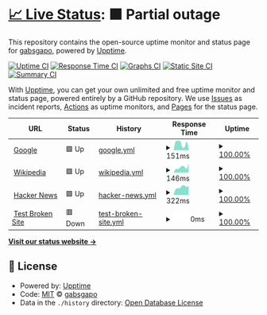 # [📈 Live Status](https://demo.upptime.js.org): <!--live status--> **🟧 Partial outage**

This repository contains the open-source uptime monitor and status page for [gabsgapo](https://demo.upptime.js.org), powered by [Upptime](https://github.com/upptime/upptime).

[![Uptime CI](https://github.com/gabsgapo/upptime/workflows/Uptime%20CI/badge.svg)](https://github.com/gabsgapo/upptime/actions?query=workflow%3A%22Uptime+CI%22)
[![Response Time CI](https://github.com/gabsgapo/upptime/workflows/Response%20Time%20CI/badge.svg)](https://github.com/gabsgapo/upptime/actions?query=workflow%3A%22Response+Time+CI%22)
[![Graphs CI](https://github.com/gabsgapo/upptime/workflows/Graphs%20CI/badge.svg)](https://github.com/gabsgapo/upptime/actions?query=workflow%3A%22Graphs+CI%22)
[![Static Site CI](https://github.com/gabsgapo/upptime/workflows/Static%20Site%20CI/badge.svg)](https://github.com/gabsgapo/upptime/actions?query=workflow%3A%22Static+Site+CI%22)
[![Summary CI](https://github.com/gabsgapo/upptime/workflows/Summary%20CI/badge.svg)](https://github.com/gabsgapo/upptime/actions?query=workflow%3A%22Summary+CI%22)

With [Upptime](https://upptime.js.org), you can get your own unlimited and free uptime monitor and status page, powered entirely by a GitHub repository. We use [Issues](https://github.com/gabsgapo/upptime/issues) as incident reports, [Actions](https://github.com/gabsgapo/upptime/actions) as uptime monitors, and [Pages](https://demo.upptime.js.org) for the status page.

<!--start: status pages-->
<!-- This summary is generated by Upptime (https://github.com/upptime/upptime) -->
<!-- Do not edit this manually, your changes will be overwritten -->
<!-- prettier-ignore -->
| URL | Status | History | Response Time | Uptime |
| --- | ------ | ------- | ------------- | ------ |
| <img alt="" src="https://favicons.githubusercontent.com/www.google.com" height="13"> [Google](https://www.google.com) | 🟩 Up | [google.yml](https://github.com/gabsgapo/upptime/commits/HEAD/history/google.yml) | <details><summary><img alt="Response time graph" src="./graphs/google/response-time-week.png" height="20"> 151ms</summary><br><a href="https://gabsgapo.github.io/upptime/history/google"><img alt="Response time 238" src="https://img.shields.io/endpoint?url=https%3A%2F%2Fraw.githubusercontent.com%2Fgabsgapo%2Fupptime%2FHEAD%2Fapi%2Fgoogle%2Fresponse-time.json"></a><br><a href="https://gabsgapo.github.io/upptime/history/google"><img alt="24-hour response time 143" src="https://img.shields.io/endpoint?url=https%3A%2F%2Fraw.githubusercontent.com%2Fgabsgapo%2Fupptime%2FHEAD%2Fapi%2Fgoogle%2Fresponse-time-day.json"></a><br><a href="https://gabsgapo.github.io/upptime/history/google"><img alt="7-day response time 151" src="https://img.shields.io/endpoint?url=https%3A%2F%2Fraw.githubusercontent.com%2Fgabsgapo%2Fupptime%2FHEAD%2Fapi%2Fgoogle%2Fresponse-time-week.json"></a><br><a href="https://gabsgapo.github.io/upptime/history/google"><img alt="30-day response time 238" src="https://img.shields.io/endpoint?url=https%3A%2F%2Fraw.githubusercontent.com%2Fgabsgapo%2Fupptime%2FHEAD%2Fapi%2Fgoogle%2Fresponse-time-month.json"></a><br><a href="https://gabsgapo.github.io/upptime/history/google"><img alt="1-year response time 238" src="https://img.shields.io/endpoint?url=https%3A%2F%2Fraw.githubusercontent.com%2Fgabsgapo%2Fupptime%2FHEAD%2Fapi%2Fgoogle%2Fresponse-time-year.json"></a></details> | <details><summary><a href="https://gabsgapo.github.io/upptime/history/google">100.00%</a></summary><a href="https://gabsgapo.github.io/upptime/history/google"><img alt="All-time uptime 100.00%" src="https://img.shields.io/endpoint?url=https%3A%2F%2Fraw.githubusercontent.com%2Fgabsgapo%2Fupptime%2FHEAD%2Fapi%2Fgoogle%2Fuptime.json"></a><br><a href="https://gabsgapo.github.io/upptime/history/google"><img alt="24-hour uptime 100.00%" src="https://img.shields.io/endpoint?url=https%3A%2F%2Fraw.githubusercontent.com%2Fgabsgapo%2Fupptime%2FHEAD%2Fapi%2Fgoogle%2Fuptime-day.json"></a><br><a href="https://gabsgapo.github.io/upptime/history/google"><img alt="7-day uptime 100.00%" src="https://img.shields.io/endpoint?url=https%3A%2F%2Fraw.githubusercontent.com%2Fgabsgapo%2Fupptime%2FHEAD%2Fapi%2Fgoogle%2Fuptime-week.json"></a><br><a href="https://gabsgapo.github.io/upptime/history/google"><img alt="30-day uptime 100.00%" src="https://img.shields.io/endpoint?url=https%3A%2F%2Fraw.githubusercontent.com%2Fgabsgapo%2Fupptime%2FHEAD%2Fapi%2Fgoogle%2Fuptime-month.json"></a><br><a href="https://gabsgapo.github.io/upptime/history/google"><img alt="1-year uptime 100.00%" src="https://img.shields.io/endpoint?url=https%3A%2F%2Fraw.githubusercontent.com%2Fgabsgapo%2Fupptime%2FHEAD%2Fapi%2Fgoogle%2Fuptime-year.json"></a></details>
| <img alt="" src="https://favicons.githubusercontent.com/en.wikipedia.org" height="13"> [Wikipedia](https://en.wikipedia.org) | 🟩 Up | [wikipedia.yml](https://github.com/gabsgapo/upptime/commits/HEAD/history/wikipedia.yml) | <details><summary><img alt="Response time graph" src="./graphs/wikipedia/response-time-week.png" height="20"> 146ms</summary><br><a href="https://gabsgapo.github.io/upptime/history/wikipedia"><img alt="Response time 137" src="https://img.shields.io/endpoint?url=https%3A%2F%2Fraw.githubusercontent.com%2Fgabsgapo%2Fupptime%2FHEAD%2Fapi%2Fwikipedia%2Fresponse-time.json"></a><br><a href="https://gabsgapo.github.io/upptime/history/wikipedia"><img alt="24-hour response time 108" src="https://img.shields.io/endpoint?url=https%3A%2F%2Fraw.githubusercontent.com%2Fgabsgapo%2Fupptime%2FHEAD%2Fapi%2Fwikipedia%2Fresponse-time-day.json"></a><br><a href="https://gabsgapo.github.io/upptime/history/wikipedia"><img alt="7-day response time 146" src="https://img.shields.io/endpoint?url=https%3A%2F%2Fraw.githubusercontent.com%2Fgabsgapo%2Fupptime%2FHEAD%2Fapi%2Fwikipedia%2Fresponse-time-week.json"></a><br><a href="https://gabsgapo.github.io/upptime/history/wikipedia"><img alt="30-day response time 137" src="https://img.shields.io/endpoint?url=https%3A%2F%2Fraw.githubusercontent.com%2Fgabsgapo%2Fupptime%2FHEAD%2Fapi%2Fwikipedia%2Fresponse-time-month.json"></a><br><a href="https://gabsgapo.github.io/upptime/history/wikipedia"><img alt="1-year response time 137" src="https://img.shields.io/endpoint?url=https%3A%2F%2Fraw.githubusercontent.com%2Fgabsgapo%2Fupptime%2FHEAD%2Fapi%2Fwikipedia%2Fresponse-time-year.json"></a></details> | <details><summary><a href="https://gabsgapo.github.io/upptime/history/wikipedia">100.00%</a></summary><a href="https://gabsgapo.github.io/upptime/history/wikipedia"><img alt="All-time uptime 100.00%" src="https://img.shields.io/endpoint?url=https%3A%2F%2Fraw.githubusercontent.com%2Fgabsgapo%2Fupptime%2FHEAD%2Fapi%2Fwikipedia%2Fuptime.json"></a><br><a href="https://gabsgapo.github.io/upptime/history/wikipedia"><img alt="24-hour uptime 100.00%" src="https://img.shields.io/endpoint?url=https%3A%2F%2Fraw.githubusercontent.com%2Fgabsgapo%2Fupptime%2FHEAD%2Fapi%2Fwikipedia%2Fuptime-day.json"></a><br><a href="https://gabsgapo.github.io/upptime/history/wikipedia"><img alt="7-day uptime 100.00%" src="https://img.shields.io/endpoint?url=https%3A%2F%2Fraw.githubusercontent.com%2Fgabsgapo%2Fupptime%2FHEAD%2Fapi%2Fwikipedia%2Fuptime-week.json"></a><br><a href="https://gabsgapo.github.io/upptime/history/wikipedia"><img alt="30-day uptime 100.00%" src="https://img.shields.io/endpoint?url=https%3A%2F%2Fraw.githubusercontent.com%2Fgabsgapo%2Fupptime%2FHEAD%2Fapi%2Fwikipedia%2Fuptime-month.json"></a><br><a href="https://gabsgapo.github.io/upptime/history/wikipedia"><img alt="1-year uptime 100.00%" src="https://img.shields.io/endpoint?url=https%3A%2F%2Fraw.githubusercontent.com%2Fgabsgapo%2Fupptime%2FHEAD%2Fapi%2Fwikipedia%2Fuptime-year.json"></a></details>
| <img alt="" src="https://favicons.githubusercontent.com/news.ycombinator.com" height="13"> [Hacker News](https://news.ycombinator.com) | 🟩 Up | [hacker-news.yml](https://github.com/gabsgapo/upptime/commits/HEAD/history/hacker-news.yml) | <details><summary><img alt="Response time graph" src="./graphs/hacker-news/response-time-week.png" height="20"> 322ms</summary><br><a href="https://gabsgapo.github.io/upptime/history/hacker-news"><img alt="Response time 298" src="https://img.shields.io/endpoint?url=https%3A%2F%2Fraw.githubusercontent.com%2Fgabsgapo%2Fupptime%2FHEAD%2Fapi%2Fhacker-news%2Fresponse-time.json"></a><br><a href="https://gabsgapo.github.io/upptime/history/hacker-news"><img alt="24-hour response time 236" src="https://img.shields.io/endpoint?url=https%3A%2F%2Fraw.githubusercontent.com%2Fgabsgapo%2Fupptime%2FHEAD%2Fapi%2Fhacker-news%2Fresponse-time-day.json"></a><br><a href="https://gabsgapo.github.io/upptime/history/hacker-news"><img alt="7-day response time 322" src="https://img.shields.io/endpoint?url=https%3A%2F%2Fraw.githubusercontent.com%2Fgabsgapo%2Fupptime%2FHEAD%2Fapi%2Fhacker-news%2Fresponse-time-week.json"></a><br><a href="https://gabsgapo.github.io/upptime/history/hacker-news"><img alt="30-day response time 298" src="https://img.shields.io/endpoint?url=https%3A%2F%2Fraw.githubusercontent.com%2Fgabsgapo%2Fupptime%2FHEAD%2Fapi%2Fhacker-news%2Fresponse-time-month.json"></a><br><a href="https://gabsgapo.github.io/upptime/history/hacker-news"><img alt="1-year response time 298" src="https://img.shields.io/endpoint?url=https%3A%2F%2Fraw.githubusercontent.com%2Fgabsgapo%2Fupptime%2FHEAD%2Fapi%2Fhacker-news%2Fresponse-time-year.json"></a></details> | <details><summary><a href="https://gabsgapo.github.io/upptime/history/hacker-news">100.00%</a></summary><a href="https://gabsgapo.github.io/upptime/history/hacker-news"><img alt="All-time uptime 100.00%" src="https://img.shields.io/endpoint?url=https%3A%2F%2Fraw.githubusercontent.com%2Fgabsgapo%2Fupptime%2FHEAD%2Fapi%2Fhacker-news%2Fuptime.json"></a><br><a href="https://gabsgapo.github.io/upptime/history/hacker-news"><img alt="24-hour uptime 100.00%" src="https://img.shields.io/endpoint?url=https%3A%2F%2Fraw.githubusercontent.com%2Fgabsgapo%2Fupptime%2FHEAD%2Fapi%2Fhacker-news%2Fuptime-day.json"></a><br><a href="https://gabsgapo.github.io/upptime/history/hacker-news"><img alt="7-day uptime 100.00%" src="https://img.shields.io/endpoint?url=https%3A%2F%2Fraw.githubusercontent.com%2Fgabsgapo%2Fupptime%2FHEAD%2Fapi%2Fhacker-news%2Fuptime-week.json"></a><br><a href="https://gabsgapo.github.io/upptime/history/hacker-news"><img alt="30-day uptime 100.00%" src="https://img.shields.io/endpoint?url=https%3A%2F%2Fraw.githubusercontent.com%2Fgabsgapo%2Fupptime%2FHEAD%2Fapi%2Fhacker-news%2Fuptime-month.json"></a><br><a href="https://gabsgapo.github.io/upptime/history/hacker-news"><img alt="1-year uptime 100.00%" src="https://img.shields.io/endpoint?url=https%3A%2F%2Fraw.githubusercontent.com%2Fgabsgapo%2Fupptime%2FHEAD%2Fapi%2Fhacker-news%2Fuptime-year.json"></a></details>
| <img alt="" src="https://favicons.githubusercontent.com/thissitedoesnotexist.koj.co" height="13"> [Test Broken Site](https://thissitedoesnotexist.koj.co) | 🟥 Down | [test-broken-site.yml](https://github.com/gabsgapo/upptime/commits/HEAD/history/test-broken-site.yml) | <details><summary><img alt="Response time graph" src="./graphs/test-broken-site/response-time-week.png" height="20"> 0ms</summary><br><a href="https://gabsgapo.github.io/upptime/history/test-broken-site"><img alt="Response time 0" src="https://img.shields.io/endpoint?url=https%3A%2F%2Fraw.githubusercontent.com%2Fgabsgapo%2Fupptime%2FHEAD%2Fapi%2Ftest-broken-site%2Fresponse-time.json"></a><br><a href="https://gabsgapo.github.io/upptime/history/test-broken-site"><img alt="24-hour response time 0" src="https://img.shields.io/endpoint?url=https%3A%2F%2Fraw.githubusercontent.com%2Fgabsgapo%2Fupptime%2FHEAD%2Fapi%2Ftest-broken-site%2Fresponse-time-day.json"></a><br><a href="https://gabsgapo.github.io/upptime/history/test-broken-site"><img alt="7-day response time 0" src="https://img.shields.io/endpoint?url=https%3A%2F%2Fraw.githubusercontent.com%2Fgabsgapo%2Fupptime%2FHEAD%2Fapi%2Ftest-broken-site%2Fresponse-time-week.json"></a><br><a href="https://gabsgapo.github.io/upptime/history/test-broken-site"><img alt="30-day response time 0" src="https://img.shields.io/endpoint?url=https%3A%2F%2Fraw.githubusercontent.com%2Fgabsgapo%2Fupptime%2FHEAD%2Fapi%2Ftest-broken-site%2Fresponse-time-month.json"></a><br><a href="https://gabsgapo.github.io/upptime/history/test-broken-site"><img alt="1-year response time 0" src="https://img.shields.io/endpoint?url=https%3A%2F%2Fraw.githubusercontent.com%2Fgabsgapo%2Fupptime%2FHEAD%2Fapi%2Ftest-broken-site%2Fresponse-time-year.json"></a></details> | <details><summary><a href="https://gabsgapo.github.io/upptime/history/test-broken-site">100.00%</a></summary><a href="https://gabsgapo.github.io/upptime/history/test-broken-site"><img alt="All-time uptime 100.00%" src="https://img.shields.io/endpoint?url=https%3A%2F%2Fraw.githubusercontent.com%2Fgabsgapo%2Fupptime%2FHEAD%2Fapi%2Ftest-broken-site%2Fuptime.json"></a><br><a href="https://gabsgapo.github.io/upptime/history/test-broken-site"><img alt="24-hour uptime 100.00%" src="https://img.shields.io/endpoint?url=https%3A%2F%2Fraw.githubusercontent.com%2Fgabsgapo%2Fupptime%2FHEAD%2Fapi%2Ftest-broken-site%2Fuptime-day.json"></a><br><a href="https://gabsgapo.github.io/upptime/history/test-broken-site"><img alt="7-day uptime 100.00%" src="https://img.shields.io/endpoint?url=https%3A%2F%2Fraw.githubusercontent.com%2Fgabsgapo%2Fupptime%2FHEAD%2Fapi%2Ftest-broken-site%2Fuptime-week.json"></a><br><a href="https://gabsgapo.github.io/upptime/history/test-broken-site"><img alt="30-day uptime 100.00%" src="https://img.shields.io/endpoint?url=https%3A%2F%2Fraw.githubusercontent.com%2Fgabsgapo%2Fupptime%2FHEAD%2Fapi%2Ftest-broken-site%2Fuptime-month.json"></a><br><a href="https://gabsgapo.github.io/upptime/history/test-broken-site"><img alt="1-year uptime 100.00%" src="https://img.shields.io/endpoint?url=https%3A%2F%2Fraw.githubusercontent.com%2Fgabsgapo%2Fupptime%2FHEAD%2Fapi%2Ftest-broken-site%2Fuptime-year.json"></a></details>

<!--end: status pages-->

[**Visit our status website →**](https://demo.upptime.js.org)

## 📄 License

- Powered by: [Upptime](https://github.com/upptime/upptime)
- Code: [MIT](./LICENSE) © [gabsgapo](https://demo.upptime.js.org)
- Data in the `./history` directory: [Open Database License](https://opendatacommons.org/licenses/odbl/1-0/)
